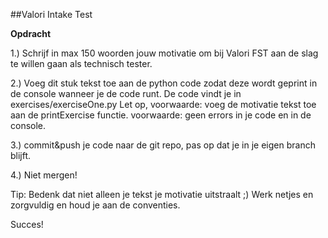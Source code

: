 ##Valori Intake Test

**Opdracht**

1.) Schrijf in max 150 woorden jouw motivatie om bij Valori FST aan de slag te willen gaan als technisch tester.

2.) Voeg dit stuk tekst toe aan de python code zodat deze wordt geprint in de console wanneer je de code runt. De code vindt je in exercises/exerciseOne.py
Let op, voorwaarde: voeg de motivatie tekst toe aan de printExercise functie.
	voorwaarde: geen errors in je code en in de console.

3.) commit&push je code naar de git repo, pas op dat je in je eigen branch blijft.

4.) Niet mergen!

Tip: Bedenk dat niet alleen je tekst je motivatie uitstraalt ;) Werk netjes en zorgvuldig en houd je aan de conventies.

Succes!

